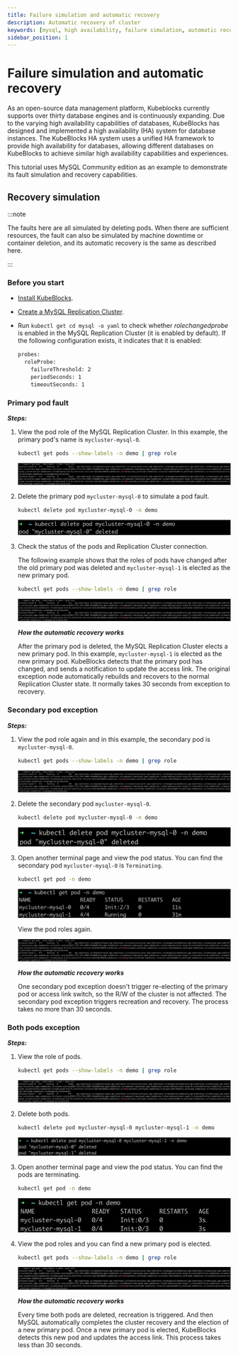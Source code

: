 ```yaml
---
title: Failure simulation and automatic recovery
description: Automatic recovery of cluster
keywords: [mysql, high availability, failure simulation, automatic recovery]
sidebar_position: 1
---
```


# Failure simulation and automatic recovery

As an open-source data management platform, Kubeblocks currently supports over thirty database engines and is continuously expanding. Due to the varying high availability capabilities of databases, KubeBlocks has designed and implemented a high availability (HA) system for database instances. The KubeBlocks HA system uses a unified HA framework to provide high availability for databases, allowing different databases on KubeBlocks to achieve similar high availability capabilities and experiences.

This tutorial uses MySQL Community edition as an example to demonstrate its fault simulation and recovery capabilities.

## Recovery simulation

:::note

The faults here are all simulated by deleting pods. When there are sufficient resources, the fault can also be simulated by machine downtime or container deletion, and its automatic recovery is the same as described here.

:::

### Before you start

* [Install KubeBlocks](../../../user_docs/installation/install-with-helm/install-kubeblocks.md).
* [Create a MySQL Replication Cluster](./../cluster-management/create-and-connect-a-mysql-cluster.md).
* Run `kubectl get cd mysql -o yaml` to check whether _rolechangedprobe_ is enabled in the MySQL Replication Cluster (it is enabled by default). If the following configuration exists, it indicates that it is enabled:

  ```bash
  probes:
    roleProbe:
      failureThreshold: 2
      periodSeconds: 1
      timeoutSeconds: 1
  ```

### Primary pod fault

***Steps:***

1. View the pod role of the MySQL Replication Cluster. In this example, the primary pod's name is `mycluster-mysql-0`.

    ```bash
    kubectl get pods --show-labels -n demo | grep role
    ```

    ![describe_pod](./../../../img/api-mysql-ha-grep-role.png)
2. Delete the primary pod `mycluster-mysql-0` to simulate a pod fault.

    ```bash
    kubectl delete pod mycluster-mysql-0 -n demo
    ```

    ![delete_pod](./../../../img/api-mysql-ha-delete-primary-pod.png)
3. Check the status of the pods and Replication Cluster connection.

    The following example shows that the roles of pods have changed after the old primary pod was deleted and `mycluster-mysql-1` is elected as the new primary pod.

    ```bash
    kubectl get pods --show-labels -n demo | grep role
    ```

    ![describe_cluster_after](./../../../img/api-mysql-ha-delete-primary-pod-after.png)

   ***How the automatic recovery works***

   After the primary pod is deleted, the MySQL Replication Cluster elects a new primary pod. In this example, `mycluster-mysql-1` is elected as the new primary pod. KubeBlocks detects that the primary pod has changed, and sends a notification to update the access link. The original exception node automatically rebuilds and recovers to the normal Replication Cluster state. It normally takes 30 seconds from exception to recovery.

### Secondary pod exception

***Steps:***

1. View the pod role again and in this example, the secondary pod is `mycluster-mysql-0`.

    ```bash
    kubectl get pods --show-labels -n demo | grep role
    ```

    ![describe_cluster](./../../../img/api-mysql-ha-grep-role-secondary-pod.png)
2. Delete the secondary pod `mycluster-mysql-0`.

    ```bash
    kubectl delete pod mycluster-mysql-0 -n demo
    ```

    ![delete_secondary_pod](./../../../img/api-ysql-ha-delete-secondary-pod.png)
3. Open another terminal page and view the pod status. You can find the secondary pod `mycluster-mysql-0` is `Terminating`.

    ```bash
    kubectl get pod -n demo
    ```

    ![view_cluster_secondary_status](./../../../img/api-mysql-ha-secondary-pod-status.png)

    View the pod roles again.

    ![describe_cluster_secondary](./../../../img/api-mysql-ha-secondary-pod-grep-role-after.png)

   ***How the automatic recovery works***

   One secondary pod exception doesn't trigger re-electing of the primary pod or access link switch, so the R/W of the cluster is not affected. The secondary pod exception triggers recreation and recovery. The process takes no more than 30 seconds.

### Both pods exception

***Steps:***

1. View the role of pods.

    ```bash
    kubectl get pods --show-labels -n demo | grep role
    ```

    ![describe_cluster](./../../../img/api-mysql-ha-both-pods-grep-role.png)
2. Delete both pods.

    ```bash
    kubectl delete pod mycluster-mysql-0 mycluster-mysql-1 -n demo
    ```

    ![delete_both_pods](./../../../img/api-mysql-ha-delete-both-pods.png)
3. Open another terminal page and view the pod status. You can find the pods are terminating.

    ```bash
    kubectl get pod -n demo
    ```

    ![describe_both_clusters](./../../../img/api-mysql-ha-both-pods-status.png)
4. View the pod roles and you can find a new primary pod is elected.

    ```bash
    kubectl get pods --show-labels -n demo | grep role
    ```

    ![describe_cluster](./../../../img/api-mysql-ha-both-pods-grep-role-after.png)

   ***How the automatic recovery works***

   Every time both pods are deleted, recreation is triggered. And then MySQL automatically completes the cluster recovery and the election of a new primary pod. Once a new primary pod is elected, KubeBlocks detects this new pod and updates the access link. This process takes less than 30 seconds.
